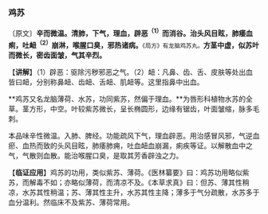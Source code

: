 ### 鸡苏

〔原文〕**辛而微温。清肺，下气，理血，辟恶<sup>（1）</sup>而消谷。治头风目眩，肺痿血痢，吐衄<sup>（2）</sup>崩淋，喉腥口臭，邪热诸病。**<small>《局方》有龙脑鸡苏丸。</small>**方茎中虚，似苏叶而微长，密齿面皱，气其辛烈。**

【**讲解**】（1）辟恶：驱除污秽邪恶之气。（2）衄：凡鼻、齿、舌、皮肤等处出血皆曰衄，分别称鼻衄、齿衄、舌衄、肌衄等。这里指鼻中出血。

**鸡苏又名龙脑薄荷、水苏，功同紫苏，然偏于理血。**为唇形科植物水苏的全草。茎方形，中空。叶较紫苏微长，呈长椭圆形，边缘有锯齿，叶面皱缩，脉多毛刺。

本品味辛性微温。入肺、脾经。功能疏风下气，理血辟恶。用治感冒风邪，气逆血瘀、血热而致的头风目眩，肺痿肺痈，吐血衄血崩漏，痢疾等证。以解散血中之气，气散则血散。能治喉腥口臭，是取其芳香辟浊之力。

【**临证应用**】鸡苏的功用，类似紫苏、薄荷。《医林纂要》曰：鸡苏功用略似紫苏，而解毒不如；亦略似薄荷，而清凉不及。《本草求真》曰：但苏、薄其性稍凉，水苏其性稍温；苏、薄其性主升，水苏其性主降；薄多于气分疏散，水苏多于血分温利。然临床不及紫苏、薄荷常用。
